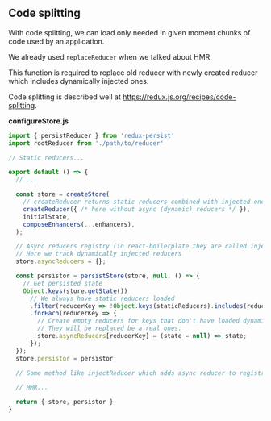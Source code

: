 ## Code splitting

With code splitting, we can load only needed in given moment chunks of code used by an application.

We already used `replaceReducer` when we talked about HMR.

This function is required to replace old reducer with newly created reducer which includes dynamically injected ones.

Code splitting is described well at https://redux.js.org/recipes/code-splitting.

**configureStore.js**
```js
import { persistReducer } from 'redux-persist'
import rootReducer from './path/to/reducer'

// Static reducers...

export default () => {
  // ...

  const store = createStore(
    // createReducer returns static reducers combined with injected ones
    createReducer({ /* here without async (dynamic) reducers */ }),
    initialState,
    composeEnhancers(...enhancers),
  );

  // Async reducers registry (in react-boilerplate they are called injected reducers)
  // Here we track dynamically injected reducers
  store.asyncReducers = {};

  const persistor = persistStore(store, null, () => {
    // Get persisted state
    Object.keys(store.getState())
      // We always have static reducers loaded
      .filter(reducerKey => !Object.keys(staticReducers).includes(reducerKey))
      .forEach(reducerKey => {
        // Create empty reducers for keys that don't have loaded dynamic reducer yet
        // They will be replaced be a real ones.
        store.asyncReducers[reducerKey] = (state = null) => state;
      });
  });
  store.persistor = persistor;

  // Some method like injectReducer which adds async reducer to registry...

  // HMR...

  return { store, persistor }
}
```
